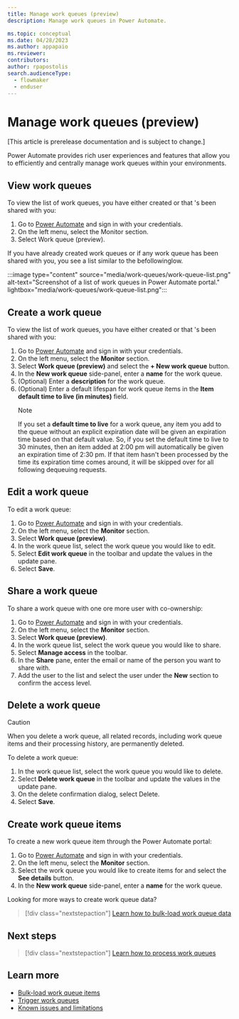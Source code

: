 ```yaml
---
title: Manage work queues (preview)
description: Manage work queues in Power Automate.

ms.topic: conceptual
ms.date: 04/28/2023
ms.author: appapaio
ms.reviewer: 
contributors:
author: rpapostolis
search.audienceType: 
  - flowmaker
  - enduser
---
```


# Manage work queues (preview)

[This article is prerelease documentation and is subject to change.]

Power Automate provides rich user experiences and features that allow you to efficiently and centrally manage work queues within your environments.

## View work queues

To view the list of work queues, you have either created or that 's been shared with you:

1. Go to [Power Automate](https://make.powerautomate.com/) and sign in with your credentials.
2. On the left menu, select the Monitor section.
3. Select Work queue (preview).

If you have already created work queues or if any work queue has been shared with you, you see a list similar to the befollowinglow.

:::image type="content" source="media/work-queues/work-queue-list.png" alt-text="Screenshot of a list of work queues in Power Automate portal." lightbox="media/work-queues/work-queue-list.png":::

## Create a work queue

To view the list of work queues, you have either created or that 's been shared with you:

1. Go to [Power Automate](https://make.powerautomate.com/) and sign in with your credentials.
2. On the left menu, select the **Monitor** section.
3. Select **Work queue (preview)** and select the **+ New work queue** button.
4. In the **New work queue** side-panel, enter a **name** for the work queue.
5. (Optional) Enter a **description** for the work queue.
6. (Optional) Enter a default lifespan for work queue items in the **Item default time to live (in minutes)** field.
   > [!NOTE]
   > If you set a **default time to live** for a work queue, any item you add to the queue without an explicit expiration date will be given an expiration time based on that default value. So, if you set the default time to live to 30 minutes, then an item added at 2:00 pm will automatically be given an expiration time of 2:30 pm. If that item hasn't been processed by the time its expiration time comes around, it will be skipped over for all following dequeuing requests.

## Edit a work queue

To edit a work queue:

1. Go to [Power Automate](https://make.powerautomate.com/) and sign in with your credentials.
2. On the left menu, select the **Monitor** section.
3. Select **Work queue (preview)**.
4. In the work queue list, select the work queue you would like to edit.
5. Select **Edit work queue** in the toolbar and update the values in the update pane.
6. Select **Save**.

## Share a work queue

To share a work queue with one ore more user with co-ownership:

1. Go to [Power Automate](https://make.powerautomate.com/) and sign in with your credentials.
2. On the left menu, select the **Monitor** section.
3. Select **Work queue (preview)**.
4. In the work queue list, select the work queue you would like to share.
5. Select **Manage access** in the toolbar.
6. In the **Share** pane, enter the email or name of the person you want to share with.
7. Add the user to the list and select the user under the **New** section to confirm the access level.

## Delete a work queue

   > [!CAUTION]
   > When you delete a work queue, all related records, including work queue items and their processing history, are permanently deleted.

To delete a work queue:

1. In the work queue list, select the work queue you would like to delete.
2. Select **Delete work queue** in the toolbar and update the values in the update pane.
3. On the delete confirmation dialog, select Delete.
4. Select **Save**.

## Create work queue items

To create a new work queue item through the Power Automate portal:

1. Go to [Power Automate](https://make.powerautomate.com/) and sign in with your credentials.
2. On the left menu, select the **Monitor** section.
3. Select the work queue you would like to create items for and select the **See details** button.
4. In the **New work queue** side-panel, enter a **name** for the work queue.

Looking for more ways to create work queue data? 

> [!div class="nextstepaction"]
> [Learn how to bulk-load work queue data](work-queues-create-bulk.md)

## Next steps

> [!div class="nextstepaction"]
> [Learn how to process work queues](work-queues-process.md)

## Learn more

- [Bulk-load work queue items](work-queues-create-bulk.md)
- [Trigger work queues](work-queues-trigger.md)
- [Known issues and limitations](work-queues-known-limitations.md)
